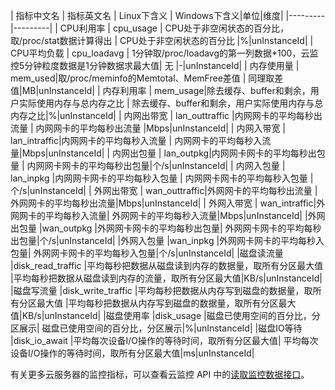 | 指标中文名 | 指标英文名 | Linux下含义 | Windows下含义|单位|维度|
|---------|---------|
| CPU利用率 | cpu_usage | CPU处于非空闲状态的百分比，取/proc/stat数据计算得出 | CPU处于非空闲状态的百分比 |%|unInstanceId|
| CPU平均负载 | cpu_loadavg | 1分钟取/proc/loadavg的第一列数据\*100，云监控5分钟粒度数据是1分钟数据求最大值| 无 |-|unInstanceId|
| 内存使用量	 | mem_used|取/proc/meminfo的Memtotal、MemFree差值 | 同理取差值|MB|unInstanceId|
| 内存利用率	 | mem_usage|除去缓存、buffer和剩余，用户实际使用内存与总内存之比 | 除去缓存、buffer和剩余，用户实际使用内存与总内存之比|%|unInstanceId|
| 内网出带宽 | lan_outtraffic |内网网卡的平均每秒出流量 | 内网网卡的平均每秒出流量 |Mbps|unInstanceId|
| 内网入带宽	 | lan_intraffic|内网网卡的平均每秒入流量 | 内网网卡的平均每秒入流量|Mbps|unInstanceId|
| 内网出包量	 | lan_outpkg|内网网卡网卡的平均每秒出包量 | 内网网卡网卡的平均每秒出包量|个/s|unInstanceId|
| 内网入包量 | lan_inpkg |内网网卡网卡的平均每秒入包量 | 内网网卡网卡的平均每秒入包量 |个/s|unInstanceId|
| 外网出带宽	 | wan_outtraffic|外网网卡的平均每秒出流量 | 外网网卡的平均每秒出流量|Mbps|unInstanceId|
| 外网入带宽	 | wan_intraffic|外网网卡的平均每秒入流量| 	外网网卡的平均每秒入流量|Mbps|unInstanceId|
|外网出包量	|wan_outpkg	|外网网卡网卡的平均每秒出包量|	外网网卡网卡的平均每秒出包量|个/s|unInstanceId|
|外网入包量	|wan_inpkg	|外网网卡网卡的平均每秒入包量|	外网网卡网卡的平均每秒入包量|个/s|unInstanceId|
|磁盘读流量	|disk_read_traffic	|平均每秒把数据从磁盘读到内存的数据量，取所有分区最大值	|平均每秒把数据从磁盘读到内存的流量，取所有分区最大值|KB/s|unInstanceId|
|磁盘写流量	|disk_write_traffic	|平均每秒把数据从内存写到磁盘的数据量，取所有分区最大值	|平均每秒把数据从内存写到磁盘的数据量，取所有分区最大值|KB/s|unInstanceId|
|磁盘使用率	|disk_usage	|磁盘已使用空间的百分比，分区展示|	磁盘已使用空间的百分比，分区展示|%|unInstanceId|
|磁盘IO等待	|disk_io_await	|平均每次设备I/O操作的等待时间，取所有分区最大值|	平均每次设备I/O操作的等待时间，取所有分区最大值|ms|unInstanceId|

有关更多云服务器的监控指标，可以查看云监控 API 中的[读取监控数据接口](https://www.qcloud.com/doc/api/405/4667)。